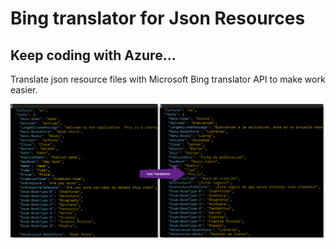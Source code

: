 # Bing translator for Json Resources

## Keep coding with Azure...
Translate json resource files with Microsoft Bing translator API to make work easier.

[//]: # (Tags: #training #onboarding)  

![Sample translation from English >> Spanish](https://github.com/JeePeeTee/ResourceTranslator/blob/master/Images/Resource%20Tranlator.png)
